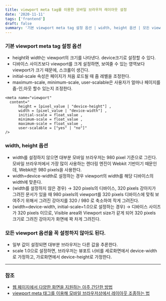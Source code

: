 ```yaml
---
title: viewport meta tag를 이용한 모바일 브라우저 레이아웃 설정
date: '2020-11-11'
tags: ['frontend']
draft: false
summary: '기본 viewport meta tag 설정 옵션 | width, height 옵션 | 모든 viewport 옵션을 꼭 설정하지 않아도 된다.'
---
```


### 기본 viewport meta tag 설정 옵션

- height와 width는 viewport의 크기를 나타낸다. device크기로 설정할 수 있다.
- 디바이스 사이즈보다 viewport를 크게 설정하면, 보여줄 수 있는 영역보다 viewport가 크기 때문에, 스크롤이 생긴다.
- initial-scale 속성은 페이지가 처음 로드될 때 줌 레벨을 조정한다.
- maximum-scale, minimum-scale, user-scalable은 사용자가 얼마나 페이지를 줌-인,아웃 할수 있는지 조정한다.

```
<meta name="viewport"
  content="
      height = [pixel_value | "device-height"] ,
      width = [pixel_value | "device-width"] ,
      initial-scale = float_value ,
      minimum-scale = float_value ,
      maximum-scale = float_value ,
      user-scalable = ["yes" | "no"]"
/>
```

### width, height 옵션

- width를 설정하지 않으면 대부분 모바일 브라우저는 980 pixel 기준으로 그린다. 모바일 브라우저에서 가장 많이 사용하는 렌더링 엔진이 Webkit 기반이기 때문인데, Webkit은 980 pixels을 사용한다.
- width=device-width로 설정하는 경우 viewport의 width를 해당 디바이스의 width에 맞춘다.
- (width를 설정하지 않은 경우) -> 320 pixels의 디바이스, 320 pixels 강아지가 그려진 문서가 있을 때 980 pixels의 viewport를 320 pixels 디바이스에 맞춰 보여주기 위해서 그려진 강아지를 320 / 980 로 축소하여 작게 그려진다.
- (width=device-width, initial-scale=1.0으로 설정하는 경우) -> 디바이스 사이즈가 320 pixels 이므로, Visible area와 Viewport size가 같게 되어 320 pixels 크기로 그려진 강아지가 화면에 꽉 차게 그려진다.

### 모든 viewport 옵션을 꼭 설정하지 않아도 된다.

- 일부 값이 설정되면 대부분 브라우저는 다른 값을 추론한다.
- scale 1.0으로 설정하면, 브라우저는 뷰포트 너비를 세로화면에서 device-width로 가정하고, 가로화면에서 device-height로 가정한다.

---

### 참조

- [웹 페이지에서 다양한 화면을 지원하는 아주 간단한 방법](https://m.blog.naver.com/PostView.nhn?blogId=tmondev&logNo=220281872224&proxyReferer=https%3A%2F%2Fwww.google.com%2F)
- [viewport meta 태그를 이용해 모바일 브라우저상에서 레이아웃 조종하는 법](https://developer.mozilla.org/ko/docs/Mozilla/Mobile/Viewport_meta_tag)
